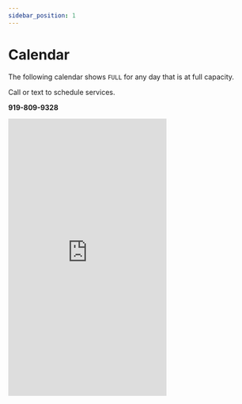 ```yaml
---
sidebar_position: 1
---
```

# Calendar
The following calendar shows `FULL` for any day that is at full capacity.

Call or text to schedule services.

**919-809-9328** 

<iframe 
frameborder="0"
height="560"
scrolling="no"
src="https://calendar.google.com/calendar/embed?height=560&wkst=2&bgcolor=%23ffffff&ctz=America%2FNew_York&mode=AGENDA&src=YjkzMTJkNDkzNTQ5NWFiN2EzZDUyZjBkYmZiNGNiNjJmMTdhMGMwMDFmZjRhMTZhYzU1NTE5OGE5MTViZjllNkBncm91cC5jYWxlbmRhci5nb29nbGUuY29t&color=%23F4511E"
width="320"
/>
